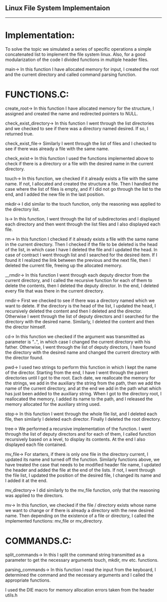 ## Linux File System Implementaion
------------------------

# Implementation:

To solve the topic we simulated a series of specific operations
a simple concatenated list to implement the file system
linux. Also, for a good modularization of the code I divided
functions in multiple header files.


main-> In this function I have allocated memory for
input, I created the root and the current directory and called
command parsing function.


# FUNCTIONS.C:

create_root-> In this function I have allocated memory
for the structure, I assigned and created the name and redirected
pointers to NULL.

check_exist_directory-> In this function I went through the list
directories and we checked to see if there was a directory named
desired. If so, I returned true.

check_exist_file-> Similarly I went through the list of files
and I checked to see if there was already a file with the same name.

check_exist-> In this function I used the functions
implemented above to check if there is a directory
or a file with the desired name in the current directory.

touch-> In this function, we checked if it already exists
a file with the same name. If not, I allocated and created the structure
a file. Then I handled the case where the list of files is
empty, and if I did not go through the list to the end, and I added
the new file in the last position.

mkdir-> I did similar to the touch function, only the reasoning
was applied to the directory list.

ls-> In this function, I went through the list of subdirectories
and I displayed each directory and then went through the list
files and I also displayed each file.

rm-> In this function I checked if it already exists
a file with the same name in the current directory. Then I checked
if the file to be deleted is the head of the list, in which case I have
I deleted the file and I updated the head. In case of contract I went through
list and I searched for the desired item. If I found it I realized
the link between the previous and the next file, then I deleted
the current file, freeing up the allocated memory.

__rmdir-> In this function I went through each deputy director
from the current directory, and I called the recursive function for
each of them to delete the contents, then I deleted
the deputy director. In the end, I deleted every file that was there
in the current directory.

rmdir-> First we checked to see if there was a directory named
which we want to delete. If the directory is the head of the list,
I updated the head, I recursively deleted the content and then I deleted
and the director. Otherwise I went through the list of deputy directors and I
searched for the directory with the desired name. Similarly, I deleted the content and
then the director himself.

cd-> In this function we checked if the argument was transmitted
as parameter is "..", in which case I changed the current directory
with his father. Otherwise, I went through the list of deputy directors, I have
found the directory with the desired name and changed the current directory
with the director found.

pwd-> I used two strings to perform this function
in which I kept the name of the director. Starting from the end, I have
I went through the parent directories until I got to the root. Each
date, we reallocate the memory for the strings, we add in the auxiliary the string from the path,
then we add the name of the current directory, and at the end we add in the path what
which has just been added to the auxiliary string. When I got to the directory
root, I reallocated the memory, I added its name to the path, and I
released the memory allocated for the auxiliary string used.

stop-> In this function I went through the whole file list,
and I deleted each file, then similarly I deleted each
director. Finally I deleted the root directory.

tree-> We performed a recursive implementation of the function. I went through
the list of deputy directors and for each of them, I called
function recursively based on a level, to display its contents.
At the end I also displayed each file contained.

mv_file-> For starters, if there is only one file in the directory
current, I updated its name and turned off the function. Similarly
functions above, we have treated the case that needs to be modified
header file name, I updated the header and added the file
at the end of the lists. If not, I went through the file list, I updated
the position of the desired file, I changed its name and
I added it at the end.

mv_directory-> I did similarly to the mv_file function, only that
the reasoning was applied to the directors.

mv-> In this function, we checked if the file / directory exists
whose name we want to change or if there is already a directory
with the new desired name. Then depending on the existence of a file or directory,
I called the implemented functions: mv_file or mv_directory.

# COMMANDS.C:

split_commands-> In this I split the command string
transmitted as a parameter to get the necessary arguments
touch, mkdir, mv etc. functions.

parsing_commands-> In this function I read the input
from the keyboard, I determined the command and the necessary arguments and
I called the appropriate functions.

I used the DIE  macro for memory allocation errors
taken from the header utils.h
